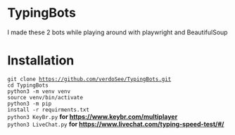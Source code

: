 # TypingBots
I made these 2 bots while playing around with playwright and BeautifulSoup
# Installation
<code>git clone https://github.com/verdoSee/TypingBots.git</code>
<br>
<code>cd TypingBots</code>
<br>
<code>python3 -m venv venv</code>
<br>
<code>source venv/bin/activate</code>
<br>
<code>python3 -m pip install -r requirments.txt</code>
<br>
<code>python3 KeyBr.py</code> <strong>for https://www.keybr.com/multiplayer</strong>
<br>
<code>python3 LiveChat.py</code> <strong>for https://www.livechat.com/typing-speed-test/#/</strong>

